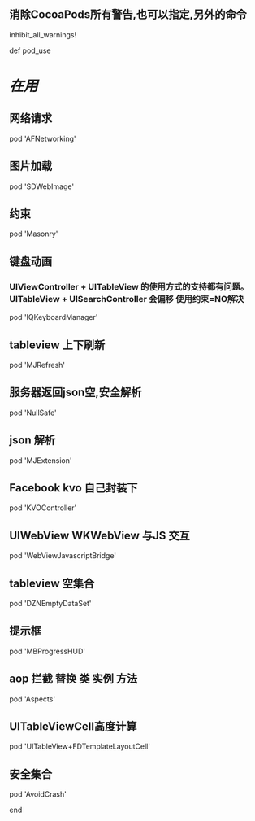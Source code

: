 ## 消除CocoaPods所有警告,也可以指定,另外的命令
inhibit_all_warnings!

def pod_use


# *********在用*********

## 网络请求
pod 'AFNetworking'

## 图片加载
 pod 'SDWebImage'

## 约束
pod 'Masonry'

## 键盘动画
### UIViewController + UITableView 的使用方式的支持都有问题。 UITableView + UISearchController 会偏移 使用约束=NO解决
pod 'IQKeyboardManager'

## tableview 上下刷新
pod 'MJRefresh'

## 服务器返回json空,安全解析
pod 'NullSafe'


## json 解析
pod 'MJExtension'

## Facebook kvo 自己封装下
pod 'KVOController'

## UIWebView WKWebView 与JS 交互
pod 'WebViewJavascriptBridge'

## tableview 空集合
pod 'DZNEmptyDataSet'

## 提示框
pod 'MBProgressHUD'

## aop 拦截 替换 类 实例 方法
pod 'Aspects'

## UITableViewCell高度计算
pod 'UITableView+FDTemplateLayoutCell'

## 安全集合
pod 'AvoidCrash'

end

